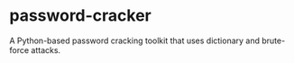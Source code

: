 # password-cracker
A Python-based password cracking toolkit that uses dictionary and brute-force attacks.
